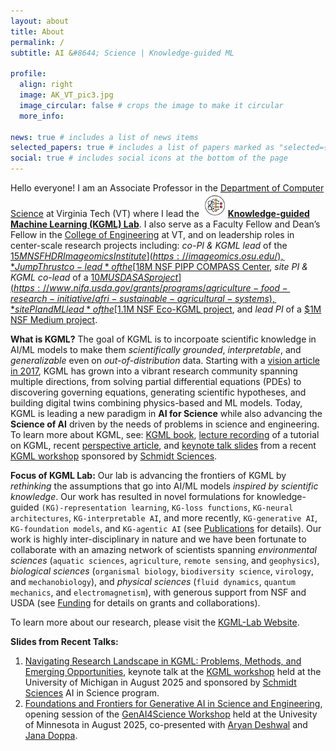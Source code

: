 ```yaml
---
layout: about
title: About
permalink: /
subtitle: AI &#8644; Science | Knowledge-guided ML

profile:
  align: right
  image: AK_VT_pic3.jpg
  image_circular: false # crops the image to make it circular
  more_info: 
        
news: true # includes a list of news items
selected_papers: true # includes a list of papers marked as "selected={true}"
social: true # includes social icons at the bottom of the page
---
```


Hello everyone! I am an Associate Professor in the [Department of Computer Science](https://cs.vt.edu/) at Virginia Tech (VT) where I lead the [<img src="/assets/img/logo.jpg" alt="KGML-Lab Logo" style="width:42px;">**Knowledge-guided Machine Learning (KGML) Lab**](https://kgml-lab.github.io/). I also serve as a Faculty Fellow and Dean’s Fellow in the [College of Engineering](https://eng.vt.edu/) at VT, and on leadership roles in  center-scale research projects including: *co-PI & KGML lead*  of the [$15M NSF HDR Imageomics Institute](https://imageomics.osu.edu/), *Jump Thrust co-lead*  of the [$18M NSF PIPP COMPASS Center](https://compass-pipp.org/), *site PI & KGML co-lead*  of a [$10M USDA SAS project](https://www.nifa.usda.gov/grants/programs/agriculture-food-research-initiative/afri-sustainable-agricultural-systems), *site PI and ML lead*  of the [$1.1M NSF Eco-KGML project](https://eco-kgml.github.io/), and *lead PI*  of a [$1M NSF Medium project](https://news.vt.edu/articles/2021/10/sanghani-center-researcher-receives--1-million-nsf-grant-to-pred.html).


**What is KGML?**  The goal of KGML is to incorpoate scientific knowledge in AI/ML models to make them *scientifically grounded*, *interpretable*, and *generalizable* even on *out-of-distribution* data. Starting with a [vision article in 2017](https://ieeexplore.ieee.org/document/7959606), KGML has grown into a vibrant research community spanning multiple directions, from solving partial differential equations (PDEs) to discovering governing equations, generating scientific hypotheses, and building digital twins combining physics-based and ML models. Today, KGML is leading a new paradigm in **AI for Science** while also advancing the **Science of AI** driven by the needs of problems in science and engineering. To learn more about KGML, see: [KGML book](https://sites.google.com/vt.edu/kgml-book/), [lecture recording](https://www.youtube.com/watch?v=5bFEnWXCAfY&t=60s)   of a tutorial on KGML, recent [perspective article](https://arxiv.org/abs/2403.15989), and [keynote talk slides](https://docs.google.com/presentation/d/e/2PACX-1vTmp7ODbMPfJdm5BpcniBQbC4Ecw7jE8UQyZc3TGDfErh5masbP2PTjE5FvNrs28A/pub?start=false&loop=false&delayms=3000&slide=id.p1) from a recent [KGML workshop](https://midas.umich.edu/events/kgml-workshop-leading-the-new-paradigm-of-ai-for-science/) sponsored by [Schmidt Sciences](https://www.schmidtsciences.org/).


**Focus of KGML Lab:** Our lab is advancing the frontiers of KGML by *rethinking* the assumptions that go into AI/ML models *inspired by scientific knowledge*. Our work has resulted in novel formulations for knowledge-guided `(KG)-representation learning`, `KG-loss functions`, `KG-neural architectures`, `KG-interpretable AI`, and more recently, `KG-generative AI`, `KG-foundation models`, and `KG-agentic AI` (see [Publications](/publications/) for details). Our work is highly inter-disciplinary in nature and we have been fortunate to collaborate with an amazing network of scientists spanning *environmental sciences* (`aquatic sciences`, `agriculture`, `remote sensing`, and `geophysics`), *biological sciences* (`organismal biology`, `biodiversity science`, `virology`, and `mechanobiology`), and *physical sciences* (`fluid dynamics`, `quantum mechanics`, and `electromagnetism`), with generous support from NSF and USDA (see [Funding](/funding/) for details on grants and collaborations).

<!-- KGML plays a central role in projects across ecology, agriculture, organismal biology, virology, epidemiology, and beyond.

Our lab has contributed key advances in KGML, including knowledge-guided loss functions, KG neural architectures, KG pretraining, and hybrid science–ML modeling (see Publications
 for a thematic overview).

These efforts are made possible through collaborations with an outstanding network of scientists across physics (fluid dynamics, quantum mechanics, electromagnetism), environmental sciences (aquatic sciences, remote sensing, geophysics), and biology (organismal biology, virology, mechanobiology), supported by generous funding from the NSF (see Funding
 for details).

I’m excited to see KGML continue to expand its impact, leading a new paradigm for #AI4Science, while also advancing the science of AI inspired by the needs of science and engineering.

explainable, generalizable, and scientifically grounded AI. Today, KGML is integral to several projects in AI for Science spanning ecology, agriculture, organismal biology, virology, epidemiology, and beyond.

 -->

<!-- I joined VT in 2018 as an Assistant Professor and received tenure in 2023. Before that, I was a PhD student at the University of Minnesota working with [Prof. Vipin Kumar](https://www-users.cse.umn.edu/~kumar001/) on understanding climate change using data-driven approaches. This exposed me to problems in science where there is a wealth of *scientific knowledge* available to be incorporated in machine learning (ML) algorithms to go beyond &quot;black-box&quot; applications of ML in science, giving rise to a new field of *knowledge-guided ML* (KGML). -->

<!-- My research vision is to establish KGML as a thriving area of research that serves as a nucleus for foundational innovations in AI/ML to produce *scientifically grounded*, *explainable*, and *generalizable* solutions, driven by *inter-disicplinary problems* in science that impact society. 

Our lab has contributed several themes of research in KGML for incorporating scientific knowledge in ML including knowledge-guided `(KG)-Loss Functions`, `KG-Neural Architectures`, `KG-Pretraining`, and `Hybrid-Science-ML Modeling` (see [Publications](/publications/) for a categorization of papers in each theme). This has been possible thanks to the amazing set of collaborators I have been fortunate to work with from diverse scientific disciplines including *physics* (`fluid dynamics`, `quantum mechanics`, and `electromagnetism`), *environmental sciences* (`aquatic sciences`, `remote sensing`, and `geophysics`), and *biology* (`organismal biology`, `virology`, and `mechanobiology`) with generous support from NSF (see [Funding](/funding/) for a list of awards and collaborators). -->

To learn more about our research, please visit the [KGML-Lab Website](https://kgml-lab.github.io/).


**Slides from Recent Talks:**
1.  [Navigating Research Landscape in KGML: Problems, Methods, and Emerging Opportunities](https://docs.google.com/presentation/d/e/2PACX-1vTmp7ODbMPfJdm5BpcniBQbC4Ecw7jE8UQyZc3TGDfErh5masbP2PTjE5FvNrs28A/pub?start=false&loop=false&delayms=3000&slide=id.p1), keynote talk at the [KGML workshop](https://midas.umich.edu/events/kgml-workshop-leading-the-new-paradigm-of-ai-for-science/) held at the University of Michigan in August 2025 and sponsored by [Schmidt Sciences](https://www.schmidtsciences.org/) AI in Science program.
2. [Foundations and Frontiers for Generative AI in Science and Engineering](https://docs.google.com/presentation/d/e/2PACX-1vRf0qNZbq3oewYDGJnTLe7SVooNPPtjvRd2dxx-H2z7uJhBW14GIFajGQ4z6b7Prw/pub?start=false&loop=false&delayms=3000), opening session of the [GenAI4Science Workshop](https://sites.google.com/umn.edu/genai4sc2025/) held at the Univesity of Minnesota in August 2025, co-presented with [Aryan Deshwal](https://aryandeshwal.github.io/) and [Jana Doppa](https://eecs.wsu.edu/~jana/).
